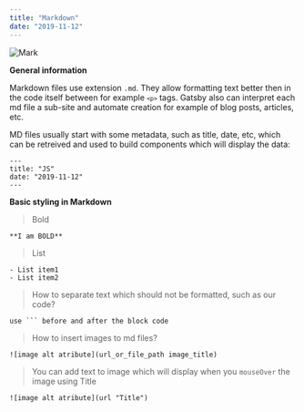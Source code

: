 ```yaml
---
title: "Markdown"
date: "2019-11-12"
---
```


![Mark](https://i.imgur.com/VIj56ca.jpg "Photo by Spencer Selover from Pexels")

**General information**

Markdown files use extension <code>.md</code>. They allow formatting text better then in the code itself between for example <code>```<p>```</code> tags. Gatsby also can interpret each md file a sub-site and automate creation for example of blog posts, articles, etc.

MD files usually start with some metadata, such as title, date, etc, which can be retreived and used to build components which will display the data:
```
---
title: "JS"
date: "2019-11-12"
---
```

**Basic styling in Markdown**
> Bold
```
**I am BOLD**
```
> List
```
- List item1
- List item2
```

>How to separate text which should not be formatted, such as our code?
```
use ``` before and after the block code
```

>How to insert images to md files?
```
![image alt atribute](url_or_file_path image_title)
```

>You can add text to image which will display when you <code>mouseOver</code> the image using Title
```
![image alt atribute](url "Title")
```